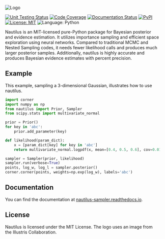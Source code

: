![Logo](https://raw.githubusercontent.com/johannesulf/nautilus/main/docs/source/nautilus_text_image.png "Logo")

[![Unit Testing Status](https://img.shields.io/github/actions/workflow/status/johannesulf/nautilus/tests.yml?branch=main&label=tests)](https://github.com/johannesulf/nautilus/actions)
[![Code Coverage](https://img.shields.io/coverallsCoverage/github/johannesulf/nautilus)](https://coveralls.io/github/johannesulf/nautilus?branch=main)
[![Documentation Status](https://img.shields.io/readthedocs/nautilus-sampler)](https://nautilus-sampler.readthedocs.io/en/latest/)
[![PyPI](https://img.shields.io/pypi/v/nautilus-sampler?color=blue)](https://pypi.org/project/nautilus-sampler/)
[![License: MIT](https://img.shields.io/github/license/johannesulf/nautilus?color=blue)](https://raw.githubusercontent.com/johannesulf/nautilus/main/LICENSE)
![Language: Python](https://img.shields.io/github/languages/top/johannesulf/nautilus)

Nautilus is an MIT-licensed pure-Python package for Bayesian posterior and evidence estimation. It utilizes importance sampling and efficient space exploration using neural networks. Compared to traditional MCMC and Nested Sampling codes, it needs fewer likelihood calls and produces much larger posterior samples. Additionally, nautilus is highly accurate and produces Bayesian evidence estimates with percent precision.

## Example

This example, sampling a 3-dimensional Gaussian, illustrates how to use nautilus.

```python
import corner
import numpy as np
from nautilus import Prior, Sampler
from scipy.stats import multivariate_normal

prior = Prior()
for key in 'abc':
    prior.add_parameter(key)

def likelihood(param_dict):
    x = [param_dict[key] for key in 'abc']
    return multivariate_normal.logpdf(x, mean=[0.4, 0.5, 0.6], cov=0.01)

sampler = Sampler(prior, likelihood)
sampler.run(verbose=True)
points, log_w, log_l = sampler.posterior()
corner.corner(points, weights=np.exp(log_w), labels='abc')
```

## Documentation

You can find the documentation at [nautilus-sampler.readthedocs.io](https://nautilus-sampler.readthedocs.io).

## License

Nautilus is licensed under the MIT License. The logo uses an image from the Illustris Collaboration.
